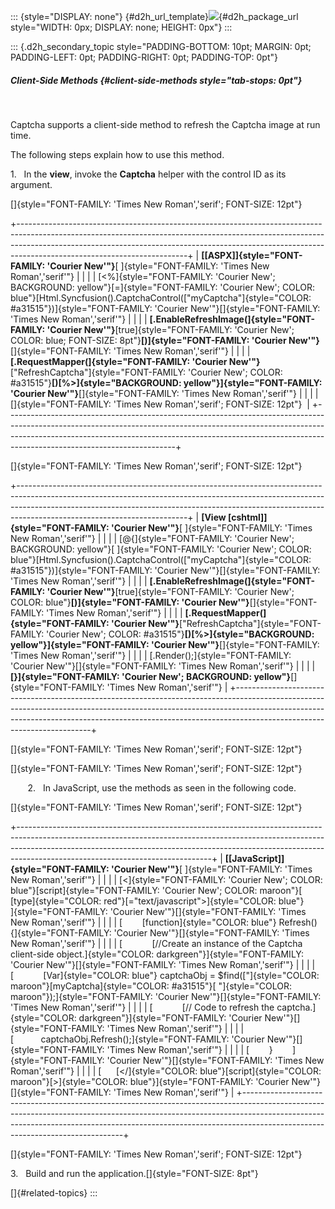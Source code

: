 ::: {style="DISPLAY: none"}
[](ms-xhelp:///?Id=d2h_url_template){#d2h_url_template}![](!package_url!){#d2h_package_url style="WIDTH: 0px; DISPLAY: none; HEIGHT: 0px"}
:::

::: {.d2h_secondary_topic style="PADDING-BOTTOM: 10pt; MARGIN: 0pt; PADDING-LEFT: 0pt; PADDING-RIGHT: 0pt; PADDING-TOP: 0pt"}
##### Client-Side Methods {#client-side-methods style="tab-stops: 0pt"}

 

Captcha supports a client-side method to refresh the Captcha image at run time.

The following steps explain how to use this method.

1.   In the **view**, invoke the **Captcha** helper with the control ID as its argument.

[]{style="FONT-FAMILY: 'Times New Roman','serif'; FONT-SIZE: 12pt"} 

+------------------------------------------------------------------------------------------------------------------------------------------------------------------------------------------------------------------------------------------------------------------------------------+
| **[\[ASPX\]]{style="FONT-FAMILY: 'Courier New'"}**[ ]{style="FONT-FAMILY: 'Times New Roman','serif'"}                                                                                                                                                                              |
|                                                                                                                                                                                                                                                                                    |
| [\<%]{style="FONT-FAMILY: 'Courier New'; BACKGROUND: yellow"}[=]{style="FONT-FAMILY: 'Courier New'; COLOR: blue"}[Html.Syncfusion().CaptchaControl([\"myCaptcha\"]{style="COLOR: #a31515"})]{style="FONT-FAMILY: 'Courier New'"}[]{style="FONT-FAMILY: 'Times New Roman','serif'"} |
|                                                                                                                                                                                                                                                                                    |
| **[.EnableRefreshImage(]{style="FONT-FAMILY: 'Courier New'"}**[true]{style="FONT-FAMILY: 'Courier New'; COLOR: blue; FONT-SIZE: 8pt"}**[)]{style="FONT-FAMILY: 'Courier New'"}**[]{style="FONT-FAMILY: 'Times New Roman','serif'"}                                                 |
|                                                                                                                                                                                                                                                                                    |
| **[.RequestMapper(]{style="FONT-FAMILY: 'Courier New'"}**[\"RefreshCaptcha\"]{style="FONT-FAMILY: 'Courier New'; COLOR: #a31515"}**[)[%\>]{style="BACKGROUND: yellow"}]{style="FONT-FAMILY: 'Courier New'"}**[]{style="FONT-FAMILY: 'Times New Roman','serif'"}                    |
|                                                                                                                                                                                                                                                                                    |
| []{style="FONT-FAMILY: 'Times New Roman','serif'; FONT-SIZE: 12pt"}                                                                                                                                                                                                                |
+------------------------------------------------------------------------------------------------------------------------------------------------------------------------------------------------------------------------------------------------------------------------------------+

[]{style="FONT-FAMILY: 'Times New Roman','serif'; FONT-SIZE: 12pt"} 

+------------------------------------------------------------------------------------------------------------------------------------------------------------------------------------------------------------------------------------------------------------------------------------+
| **[View \[cshtml\]]{style="FONT-FAMILY: 'Courier New'"}**[ ]{style="FONT-FAMILY: 'Times New Roman','serif'"}                                                                                                                                                                       |
|                                                                                                                                                                                                                                                                                    |
| [\@{]{style="FONT-FAMILY: 'Courier New'; BACKGROUND: yellow"}[ ]{style="FONT-FAMILY: 'Courier New'; COLOR: blue"}[Html.Syncfusion().CaptchaControl([\"myCaptcha\"]{style="COLOR: #a31515"})]{style="FONT-FAMILY: 'Courier New'"}[]{style="FONT-FAMILY: 'Times New Roman','serif'"} |
|                                                                                                                                                                                                                                                                                    |
| **[.EnableRefreshImage(]{style="FONT-FAMILY: 'Courier New'"}**[true]{style="FONT-FAMILY: 'Courier New'; COLOR: blue"}**[)]{style="FONT-FAMILY: 'Courier New'"}**[]{style="FONT-FAMILY: 'Times New Roman','serif'"}                                                                 |
|                                                                                                                                                                                                                                                                                    |
| **[.RequestMapper(]{style="FONT-FAMILY: 'Courier New'"}**[\"RefreshCaptcha\"]{style="FONT-FAMILY: 'Courier New'; COLOR: #a31515"}**[)[%\>]{style="BACKGROUND: yellow"}]{style="FONT-FAMILY: 'Courier New'"}**[]{style="FONT-FAMILY: 'Times New Roman','serif'"}                    |
|                                                                                                                                                                                                                                                                                    |
| [.Render();]{style="FONT-FAMILY: 'Courier New'"}[]{style="FONT-FAMILY: 'Times New Roman','serif'"}                                                                                                                                                                                 |
|                                                                                                                                                                                                                                                                                    |
| **[}]{style="FONT-FAMILY: 'Courier New'; BACKGROUND: yellow"}**[]{style="FONT-FAMILY: 'Times New Roman','serif'"}                                                                                                                                                                  |
+------------------------------------------------------------------------------------------------------------------------------------------------------------------------------------------------------------------------------------------------------------------------------------+

[]{style="FONT-FAMILY: 'Times New Roman','serif'; FONT-SIZE: 12pt"} 

[]{style="FONT-FAMILY: 'Times New Roman','serif'; FONT-SIZE: 12pt"} 

       2.   In JavaScript, use the methods as seen in the following code.

[]{style="FONT-FAMILY: 'Times New Roman','serif'; FONT-SIZE: 12pt"} 

+------------------------------------------------------------------------------------------------------------------------------------------------------------------------------------------------------------------------------------------------------------------------------------------+
| **[\[JavaScript\]]{style="FONT-FAMILY: 'Courier New'"}**[ ]{style="FONT-FAMILY: 'Times New Roman','serif'"}                                                                                                                                                                              |
|                                                                                                                                                                                                                                                                                          |
| [\<]{style="FONT-FAMILY: 'Courier New'; COLOR: blue"}[script]{style="FONT-FAMILY: 'Courier New'; COLOR: maroon"}[ [type]{style="COLOR: red"}[=\"text/javascript\"\>]{style="COLOR: blue"}        ]{style="FONT-FAMILY: 'Courier New'"}[]{style="FONT-FAMILY: 'Times New Roman','serif'"} |
|                                                                                                                                                                                                                                                                                          |
| [        [function]{style="COLOR: blue"} Refresh() {]{style="FONT-FAMILY: 'Courier New'"}[]{style="FONT-FAMILY: 'Times New Roman','serif'"}                                                                                                                                              |
|                                                                                                                                                                                                                                                                                          |
| [            [//Create an instance of the Captcha client-side object.]{style="COLOR: darkgreen"}]{style="FONT-FAMILY: 'Courier New'"}[]{style="FONT-FAMILY: 'Times New Roman','serif'"}                                                                                                  |
|                                                                                                                                                                                                                                                                                          |
| [            [Var]{style="COLOR: blue"} captchaObj = \$find([\"]{style="COLOR: maroon"}[myCaptcha]{style="COLOR: #a31515"}[ \"]{style="COLOR: maroon"});]{style="FONT-FAMILY: 'Courier New'"}[]{style="FONT-FAMILY: 'Times New Roman','serif'"}                                          |
|                                                                                                                                                                                                                                                                                          |
| [            [// Code to refresh the captcha.]{style="COLOR: darkgreen"}]{style="FONT-FAMILY: 'Courier New'"}[]{style="FONT-FAMILY: 'Times New Roman','serif'"}                                                                                                                          |
|                                                                                                                                                                                                                                                                                          |
| [           captchaObj.Refresh();]{style="FONT-FAMILY: 'Courier New'"}[]{style="FONT-FAMILY: 'Times New Roman','serif'"}                                                                                                                                                                 |
|                                                                                                                                                                                                                                                                                          |
| [        }        ]{style="FONT-FAMILY: 'Courier New'"}[]{style="FONT-FAMILY: 'Times New Roman','serif'"}                                                                                                                                                                                |
|                                                                                                                                                                                                                                                                                          |
| [      [\</]{style="COLOR: blue"}[script]{style="COLOR: maroon"}[\>]{style="COLOR: blue"}]{style="FONT-FAMILY: 'Courier New'"}[]{style="FONT-FAMILY: 'Times New Roman','serif'"}                                                                                                         |
+------------------------------------------------------------------------------------------------------------------------------------------------------------------------------------------------------------------------------------------------------------------------------------------+

[]{style="FONT-FAMILY: 'Times New Roman','serif'; FONT-SIZE: 12pt"} 

3.   Build and run the application.[]{style="FONT-SIZE: 8pt"}

[]{#related-topics}
:::

